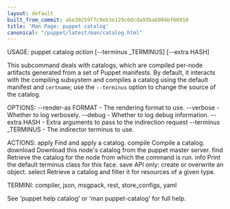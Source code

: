 ```yaml
---
layout: default
built_from_commit: abe39259f7c9eb3e129c6dcda93bab904bf68910
title: 'Man Page: puppet catalog'
canonical: "/puppet/latest/man/catalog.html"
---
```


<div class='mp'>
<p>USAGE: puppet catalog <var>action</var> [--terminus _TERMINUS] [--extra HASH]</p>

<p>This subcommand deals with catalogs, which are compiled per-node artifacts
generated from a set of Puppet manifests. By default, it interacts with the
compiling subsystem and compiles a catalog using the default manifest and
<code>certname</code>; use the <code>--terminus</code> option to change the source of the catalog.</p>

<p>OPTIONS:
  --render-as FORMAT             - The rendering format to use.
  --verbose                      - Whether to log verbosely.
  --debug                        - Whether to log debug information.
  --extra HASH                   - Extra arguments to pass to the indirection
                                   request
  --terminus _TERMINUS           - The indirector terminus to use.</p>

<p>ACTIONS:
  apply       Find and apply a catalog.
  compile     Compile a catalog.
  download    Download this node's catalog from the puppet master server.
  find        Retrieve the catalog for the node from which the command is run.
  info        Print the default terminus class for this face.
  save        API only: create or overwrite an object.
  select      Retrieve a catalog and filter it for resources of a given type.</p>

<p>TERMINI: compiler, json, msgpack, rest, store_configs, yaml</p>

<p>See 'puppet help catalog' or 'man puppet-catalog' for full help.</p>

</div>
